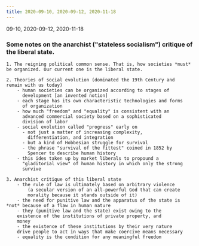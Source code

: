 ```yaml
---
title: 2020-09-10, 2020-09-12, 2020-11-18
---
```


09-10, 2020-09-12, 2020-11-18

### Some notes on the anarchist ("stateless socialism") critique of the liberal state.

	1. The reigning political common sense. That is, how societies *must*
	be organized. Our current one is the liberal state.
	
	2. Theories of social evolution (dominated the 19th Century and
	remain with us today)
		- human societies can be organized according to stages of
          development [an invented notion]
		- each stage has its own characteristic technologies and forms
          of organization
		- how much "freedom" and "equality" is consistent with an
          advanced commercial society based on a sophisticated
          division of labor
		- social evolution called "progress" early on
		  - not just a matter of increasing complexity,
            differentiation, and integration
		  - but a kind of Hobbesian struggle for survival
		  - the phrase "survival of the fittest" coined in 1852 by
            Spencer to describe human history
		- this ides taken up by market liberals to propound a
          "gladitorial view" of human history in which only the strong
          survive
		  
	3. Anarchist critique of this liberal state
		- the rule of law is ultimately based on arbitrary violence
			(a secular version of an all-powerful God that can create
			morality because it stands outside of it)
		- the need for punitive law and the apparatus of the state is *not* because of a flaw in human nature
		- they (punitive law and the state) exist owing to the
		existence of the institutions of private property, and
		money
		- the existence of these institutions by their very nature
		drive people to act in ways that make coercive means necessary
		- equality is the condition for any meaningful freedom